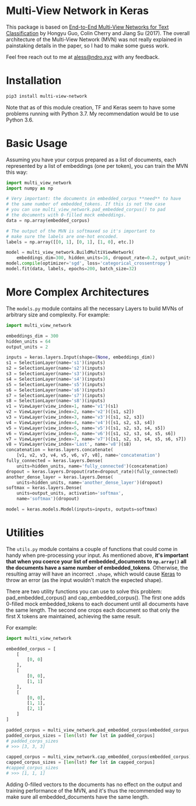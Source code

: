 # Multi-View Network in Keras

This package is based on [End-to-End Multi-View Networks for Text Classification](https://arxiv.org/abs/1704.05907) by Hongyu Guo, Colin Cherry and Jiang Su (2017). The overall architecture of the Multi-View Network (MVN) was not really explained in painstaking details in the paper, so I had to make some guess work.

Feel free reach out to me at aless@ndro.xyz with any feedback.

# Installation

```bash
pip3 install multi-view-network
```

Note that as of this module creation, TF and Keras seem to have some problems running with Python 3.7. My recommendation would be to use Python 3.6.

# Basic Usage

Assuming you have your corpus prepared as a list of documents, each represented by a list of embeddings (one per token), you can train the MVN this way:

```python
import multi_view_network
import numpy as np

# Very important: the documents in embedded_corpus **need** to have
# the same number of embedded_tokens. If this is not the case
# you can use multi_view_network.pad_embedded_corpus() to pad
# the documents with 0-filled mock embeddings.
data = np.array(embedded_corpus)

# The output of the MVN is softmaxed so it's important to
# make sure the labels are one-hot encoded.
labels = np.array([[0, 1], [0, 1], [1, 0], etc.])

model = multi_view_network.BuildMultiViewNetwork(
    embeddings_dim=300, hidden_units=16, dropout_rate=0.2, output_units=2)
model.compile(optimizer='sgd', loss='categorical_crossentropy')
model.fit(data, labels, epochs=200, batch_size=32)
```

# More Complex Architectures

The `models.py` module contains all the necessary Layers to build MVNs of arbitrary size and complexity. For example:

```python
import multi_view_network

embeddings_dim = 300
hidden_units = 64
output_units = 2

inputs = keras.layers.Input(shape=(None, embeddings_dim))
s1 = SelectionLayer(name='s1')(inputs)
s2 = SelectionLayer(name='s2')(inputs)
s3 = SelectionLayer(name='s3')(inputs)
s4 = SelectionLayer(name='s4')(inputs)
s5 = SelectionLayer(name='s5')(inputs)
s6 = SelectionLayer(name='s6')(inputs)
s7 = SelectionLayer(name='s7')(inputs)
s8 = SelectionLayer(name='s8')(inputs)
v1 = ViewLayer(view_index=1, name='v1')(s1)
v2 = ViewLayer(view_index=2, name='v2')([s1, s2])
v3 = ViewLayer(view_index=3, name='v3')([s1, s2, s3])
v4 = ViewLayer(view_index=4, name='v4')([s1, s2, s3, s4])
v5 = ViewLayer(view_index=5, name='v5')([s1, s2, s3, s4, s5])
v6 = ViewLayer(view_index=6, name='v6')([s1, s2, s3, s4, s5, s6])
v7 = ViewLayer(view_index=7, name='v7')([s1, s2, s3, s4, s5, s6, s7])
v8 = ViewLayer(view_index='Last', name='v8')(s8)
concatenation = keras.layers.concatenate(
    [v1, v2, v3, v4, v5, v6, v7, v8], name='concatenation')
fully_connected = keras.layers.Dense(
    units=hidden_units, name='fully_connected')(concatenation)
dropout = keras.layers.Dropout(rate=dropout_rate)(fully_connected)
another_dense_layer = keras.layers.Dense(
    units=hidden_units, name='another_dense_layer')(dropout)
softmax = keras.layers.Dense(
    units=output_units, activation='softmax',
    name='softmax')(dropout)

model = keras.models.Model(inputs=inputs, outputs=softmax)
```

# Utilities

The `utils.py` module contains a couple of functions that could come in handy when pre-processing your input. As mentioned above, **it's important that when you coerce your list of embedded_documents to `np.array()` all the documents have a same number of embedded_tokens**. Otherwise, the resulting array will have an incorrect `.shape`, which would cause [Keras](https://keras.io/) to throw an error (as the input wouldn't match the expected shape).

There are two utility functions you can use to solve this problem: pad_embedded_corpus() and cap_embedded_corpus(). The first one adds 0-filled mock embedded_tokens to each document until all documents have the same length. The second one crops each document so that only the first X tokens are maintained, achieving the same result.

For example:

```python
import multi_view_network

embedded_corpus = [
    [
        [0, 0]
    ],
    [
        [0, 0],
        [1, 1]
    ],
    [
        [0, 0],
        [1, 1],
        [2, 1]
    ]
]

padded_corpus = multi_view_network.pad_embedded_corpus(embedded_corpus, embeddings_dim=2)
padded_corpus_sizes = [len(lst) for lst in padded_corpus]
# padded_corps_sizes
# >>> [3, 3, 3]

capped_corpus = multi_view_network.cap_embedded_corpus(embedded_corpus)
capped_corpus_sizes = [len(lst) for lst in capped_corpus]
#capped_corpus_sizes
# >>> [1, 1, 1]
```

Adding 0-filled vectors to the documents has no effect on the output and training performance of the MVN, and it's thus the recommended way to make sure all embedded_documents have the same length.
